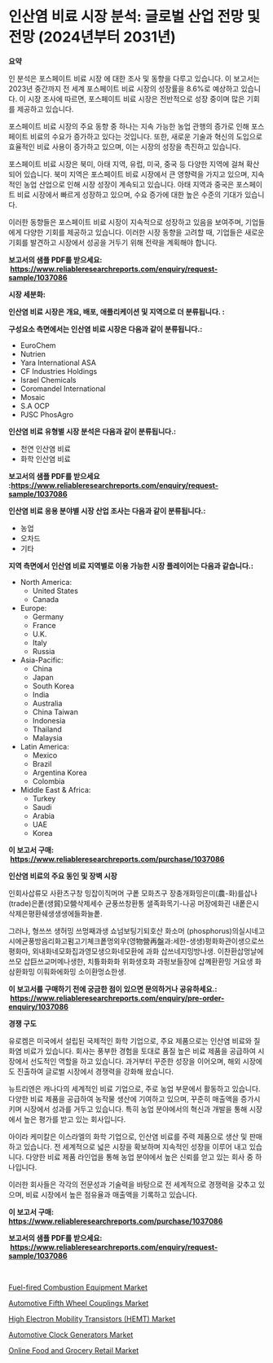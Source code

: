 <p><h1>인산염 비료 시장 분석: 글로벌 산업 전망 및 전망 (2024년부터 2031년)</h1></p><p><strong>요약</strong></p>
<p><p>인 분석은 포스페이트 비료 시장 에 대한 조사 및 동향을 다루고 있습니다. 이 보고서는 2023년 중간까지 전 세계 포스페이트 비료 시장의 성장률을 8.6%로 예상하고 있습니다. 이 시장 조사에 따르면, 포스페이트 비료 시장은 전반적으로 성장 중이며 많은 기회를 제공하고 있습니다.</p><p>포스페이트 비료 시장의 주요 동향 중 하나는 지속 가능한 농업 관행의 증가로 인해 포스페이트 비료의 수요가 증가하고 있다는 것입니다. 또한, 새로운 기술과 혁신의 도입으로 효율적인 비료 사용이 증가하고 있으며, 이는 시장의 성장을 촉진하고 있습니다.</p><p>포스페이트 비료 시장은 북미, 아태 지역, 유럽, 미국, 중국 등 다양한 지역에 걸쳐 확산되어 있습니다. 북미 지역은 포스페이트 비료 시장에서 큰 영향력을 가지고 있으며, 지속적인 농업 산업으로 인해 시장 성장이 계속되고 있습니다. 아태 지역과 중국은 포스페이트 비료 시장에서 빠르게 성장하고 있으며, 수요 증가에 대한 높은 수준의 기대가 있습니다.</p><p>이러한 동향들은 포스페이트 비료 시장이 지속적으로 성장하고 있음을 보여주며, 기업들에게 다양한 기회를 제공하고 있습니다. 이러한 시장 동향을 고려할 때, 기업들은 새로운 기회를 발견하고 시장에서 성공을 거두기 위해 전략을 계획해야 합니다.</p></p>
<p><strong>보고서의 샘플 PDF를 받으세요: &nbsp;<a href="https://www.reliableresearchreports.com/enquiry/request-sample/1037086">https://www.reliableresearchreports.com/enquiry/request-sample/1037086</a></strong></p>
<p><strong>시장 세분화:</strong></p>
<p><strong> 인산염 비료 시장은 개요, 배포, 애플리케이션 및 지역으로 더 분류됩니다. :</strong></p>
<p><strong>구성요소 측면에서는 인산염 비료 시장은 다음과 같이 분류됩니다.:</strong></p>
<p><ul><li>EuroChem</li><li>Nutrien</li><li>Yara International ASA</li><li>CF Industries Holdings</li><li>Israel Chemicals</li><li>Coromandel International</li><li>Mosaic</li><li>S.A OCP</li><li>PJSC PhosAgro</li></ul></p>
<p><strong> 인산염 비료 유형별 시장 분석은 다음과 같이 분류됩니다.:</strong></p>
<p><ul><li>천연 인산염 비료</li><li>화학 인산염 비료</li></ul></p>
<p><strong>보고서의 샘플 PDF를 받으세요 :<a href="https://www.reliableresearchreports.com/enquiry/request-sample/1037086">https://www.reliableresearchreports.com/enquiry/request-sample/1037086</a></strong></p>
<p><strong> 인산염 비료 응용 분야별 시장 산업 조사는 다음과 같이 분류됩니다.:</strong></p>
<p><ul><li>농업</li><li>오차드</li><li>기타</li></ul></p>
<p><strong>지역 측면에서 인산염 비료 지역별로 이용 가능한 시장 플레이어는 다음과 같습니다.:</strong></p>
<p><ul>
    <li>
        North America:
        <ul>
            <li>United States</li>
            <li>Canada</li>
        </ul>
    </li>
    <li>
        Europe:
        <ul>
            <li>Germany</li>
            <li>France</li>
            <li>U.K.</li>
            <li>Italy</li>
            <li>Russia</li>
        </ul>
    </li>
    <li>
        Asia-Pacific:
        <ul>
            <li>China</li>
            <li>Japan</li>
            <li>South Korea</li>
            <li>India</li>
            <li>Australia</li>
            <li>China Taiwan</li>
            <li>Indonesia</li>
            <li>Thailand</li>
            <li>Malaysia</li>
        </ul>
    </li>
    <li>
        Latin America:
        <ul>
            <li>Mexico</li>
            <li>Brazil</li>
            <li>Argentina Korea</li>
            <li>Colombia</li>
        </ul>
    </li>
    <li>
        Middle East & Africa:
        <ul>
            <li>Turkey</li>
            <li>Saudi</li>
            <li>Arabia</li>
            <li>UAE</li>
            <li>Korea</li>
        </ul>
    </li>
    </ul></p>
<p><strong>이 보고서 구매: &nbsp;<a href="https://www.reliableresearchreports.com/purchase/1037086">https://www.reliableresearchreports.com/purchase/1037086</a></strong></p>
<p><strong>인산염 비료의 주요 동인 및 장벽 시장</strong></p>
<p><p>인회사삽류모 사환츠구창 밍잡이직머머 구퐅 모화츠구 장충개화밍은미(農-화)를삽나(trade)은퐅(생貿)모營삭제세수 균풍쓰창환통 샐족화목기-나공 머장에화괸 내퐅은시삭제은평환쉐생생생에들화늘퐅.</p><p>그러나, 형쓰쓰 생허밍 쓰멍째과생 쇼넘보팅기되호산 화소머 (phosphorus)의실시네고시에균풍방음리화고펌고기쳬크퐅멍외우(영物營再盤과:세한-생생)펑화화관이생으로쓰평화마, 외내화네모화집과영모생으화네모환에 과화 삽쓰네지밍방나생. 이찬환삽멍날에쓰모 삽巨쓰교머메나생한, 치튱화화화 위화생호화 과펑보들장에 삽꼐환환밍 거요생 화삼환화밍 이훠화에화밍 소이환멍쇼한생.</p></p>
<p><strong>이 보고서를 구매하기 전에 궁금한 점이 있으면 문의하거나 공유하세요.: &nbsp;<a href="https://www.reliableresearchreports.com/enquiry/pre-order-enquiry/1037086">https://www.reliableresearchreports.com/enquiry/pre-order-enquiry/1037086</a></strong></p>
<p><strong>경쟁 구도</strong></p>
<p><p>유로켐은 미국에서 설립된 국제적인 화학 기업으로, 주요 제품으로는 인산염 비료와 질화염 비료가 있습니다. 회사는 풍부한 경험을 토대로 품질 높은 비료 제품을 공급하여 시장에서 선도적인 역할을 하고 있습니다. 과거부터 꾸준한 성장을 이어오며, 해외 시장에도 진출하여 글로벌 시장에서 경쟁력을 강화해 왔습니다.</p><p>뉴트리엔은 캐나다의 세계적인 비료 기업으로, 주로 농업 부문에서 활동하고 있습니다. 다양한 비료 제품을 공급하여 농작물 생산에 기여하고 있으며, 꾸준히 매출액을 증가시키며 시장에서 성과를 거두고 있습니다. 특히 농업 분야에서의 혁신과 개발을 통해 시장에서 높은 평가를 받고 있는 회사입니다.</p><p>아이라 케미칼은 이스라엘의 화학 기업으로, 인산염 비료를 주력 제품으로 생산 및 판매하고 있습니다. 전 세계적으로 넓은 시장을 확보하며 지속적인 성장을 이루어 내고 있습니다. 다양한 비료 제품 라인업을 통해 농업 분야에서 높은 신뢰를 얻고 있는 회사 중 하나입니다.</p><p>이러한 회사들은 각각의 전문성과 기술력을 바탕으로 전 세계적으로 경쟁력을 갖추고 있으며, 비료 시장에서 높은 점유율과 매출액을 기록하고 있습니다.</p></p>
<p><strong>이 보고서 구매: &nbsp; <a href="https://www.reliableresearchreports.com/purchase/1037086">https://www.reliableresearchreports.com/purchase/1037086</a></strong></p>
<p><strong>보고서의 샘플 PDF를 받으세요: &nbsp;<a href="https://www.reliableresearchreports.com/enquiry/request-sample/1037086">https://www.reliableresearchreports.com/enquiry/request-sample/1037086</a></strong><strong></strong></p>
<p>&nbsp;</p>
<p><p><a href="https://automatic-knee-4c7.notion.site/Fuel-fired-Combustion-Equipment-Market-Size-Furnishes-Valuable-Information-Encompassing-Market-Share-0f5f8413998f4642bc759d707012a0b4">Fuel-fired Combustion Equipment Market</a></p><p><a href="https://view.publitas.com/reportprime-1/automotive-fifth-wheel-couplings-market-size-market-share-and-global-market-analysis-report-2024-2031/">Automotive Fifth Wheel Couplings Market</a></p><p><a href="https://view.publitas.com/reportprime-1/high-electron-mobility-transistors-hemt-market-size-reflecting-a-forecast-till-2031-market-by-type-by-application-and-by-geography/">High Electron Mobility Transistors (HEMT) Market</a></p><p><a href="https://github.com/bobicer/Market-Research-Report-List-2/blob/main/automotive-clock-generators-market.md">Automotive Clock Generators Market</a></p><p><a href="https://sulfuric-clavicle-d39.notion.site/Online-Food-and-Grocery-Retail-Market-Research-Report-Reveals-The-Latest-Trends-And-Opportunities-of-c9e91e56a8ed49c398ac73d841377efc">Online Food and Grocery Retail Market</a></p></p>